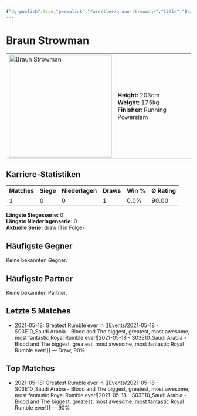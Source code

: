 ```yaml
---
{"dg-publish":true,"permalink":"/wrestler/braun-strowman/","title":"Braun Strowman","tags":["wrestler"],"noteIcon":""}
---
```



# Braun Strowman

<table>
        <tr>
        <td><img src="https://github.com/CptSpaulding1980/choke-slam-wrestling/releases/download/images/Braun_Strowman.png" width="280" alt="Braun Strowman"></td>
        <td>
        <b>Height:</b> 203cm<br>
        <b>Weight:</b> 175kg<br>
        <b>Finisher:</b> Running Powerslam<br>
        </td>
        </tr>
        </table>
        

## Karriere-Statistiken

| Matches | Siege | Niederlagen | Draws | Win % | Ø Rating |
|---------|-------|-------------|-------|-------|-----------|
| 1 | 0 | 0 | 1 | 0.0% | 90.00 |

**Längste Siegesserie:** 0<br>**Längste Niederlagenserie:** 0<br>**Aktuelle Serie:** draw (1 in Folge)


## Häufigste Gegner
Keine bekannten Gegner.

## Häufigste Partner
Keine bekannten Partner.

## Letzte 5 Matches
- 2021-05-18: Greatest Rumble ever in [[Events/2021-05-18 - S03E10_Saudi Arabia - Blood and The biggest, greatest, most awesome, most fantastic Royal Rumble ever!\|2021-05-18 - S03E10_Saudi Arabia - Blood and The biggest, greatest, most awesome, most fantastic Royal Rumble ever!]] — Draw, 90%

## Top Matches
- 2021-05-18: Greatest Rumble ever in [[Events/2021-05-18 - S03E10_Saudi Arabia - Blood and The biggest, greatest, most awesome, most fantastic Royal Rumble ever!\|2021-05-18 - S03E10_Saudi Arabia - Blood and The biggest, greatest, most awesome, most fantastic Royal Rumble ever!]] — 90%
